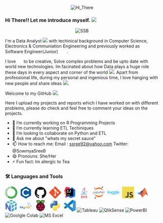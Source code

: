 <p align="center">

<img src="https://user-images.githubusercontent.com/78978556/190265133-134ba7a4-dc03-4728-b6d7-57cbdf711085.gif" title="Hi_There" height="400">
     
</p>

### Hi There!! Let me introduce myself. <img src="https://user-images.githubusercontent.com/78978556/190271415-4beddcd4-cf42-4e42-8ffe-8ff2f1f606ce.gif" width="30"> 

<p align="center">

<img src="https://user-images.githubusercontent.com/78978556/184724016-fa8c25ff-d5f5-46dd-9957-21dbe238ca7e.png" title="SSB">

</p>


I'm a Data Analyst <img src="https://user-images.githubusercontent.com/78978556/190268927-e034bee0-5fad-4f2a-957c-293ca249de2d.gif" width="30"> with techinical background in Computer Science, Electronics & Communiation Engineering and previously worked as Software Engineer(Junior) <img src="https://user-images.githubusercontent.com/78978556/190270649-43568167-00bc-4d2a-92e5-a18d37bb3a6d.gif" width="25" height="15">.

I love <img src="https://user-images.githubusercontent.com/78978556/190273233-ae8dc057-1684-45d5-a713-20de9cf38d0b.gif" width="18" height="15">  to be creative, Solve complex problems and be upto date with world new technologies. Im facinated about how Data plays a huge role these days in every aspect and corner of the world <img src="https://user-images.githubusercontent.com/78978556/190273539-02ce9feb-18a1-458a-9380-1a722f64995a.gif" width="15">. Apart from professional life, during my personal and ingenious time, I love hanging with new people and share ideas <img src="https://user-images.githubusercontent.com/78978556/190274998-63d8dba1-2bad-426d-bc0f-a47bceae2bc8.gif" width="15">.

Welcome to my GitHub <img src="https://user-images.githubusercontent.com/78978556/190275278-7f61a4d4-7132-4dd4-97e2-1e5d206e86ba.gif" width="30">.

Here I upload my projects and reports which I have worked on with different problems, please do check and feel free to comment your ideas on the projects.


- 🔭 I’m currently working on R Programming Projects 
- 🌱 I’m currently learning ETL Techiniques
- 👯 I’m looking to collaborate on Python and ETL
- 💬 Ask me about "whats my secret sauce"
- 📫 How to reach me: 
     Email : ssree92@yahoo.com
     Twitter: @SowmyaSreeB
- 😄 Pronouns: She/Her
- ⚡ Fun fact: Im allergic to Tea

### :hammer_and_wrench: Languages and Tools ###

<div>
<img src="https://github.com/devicons/devicon/blob/master/icons/anaconda/anaconda-original.svg" title="Anaconda" alt="Anaconda" width="40" height="40"/>&nbsp;
  <img src="https://github.com/devicons/devicon/blob/master/icons/c/c-plain.svg" title="C Language" alt="C Language" width="40" height="40"/>&nbsp;
  <img src="https://github.com/devicons/devicon/blob/master/icons/github/github-original.svg" title="GitHub" alt="GitHub" width="40" height="40"/>&nbsp;
  <img src="https://github.com/devicons/devicon/blob/master/icons/git/git-original.svg" title="Git" alt="Git" width="40" height="40"/>&nbsp;
  <img src="https://github.com/devicons/devicon/blob/master/icons/intellij/intellij-original.svg" title="IntelliJ" alt="IntelliJ" width="40" height="40"/>&nbsp;
  <img src="https://github.com/devicons/devicon/blob/master/icons/java/java-original-wordmark.svg" title="Java" alt="Java" width="40" height="40"/>&nbsp;
  <img src="https://github.com/devicons/devicon/blob/master/icons/jupyter/jupyter-original-wordmark.svg"  title="JupyterNB" alt="JupyterNB" width="40" height="40"/>&nbsp;
  <img src="https://github.com/devicons/devicon/blob/master/icons/kaggle/kaggle-original-wordmark.svg" title="Kaggle" alt="Kaggle" width="40" height="40"/>&nbsp;
  <img src="https://github.com/devicons/devicon/blob/master/icons/javascript/javascript-original.svg" title="JavaScript" alt="JavaScript" width="40" height="40"/>&nbsp;
  <img src="https://github.com/devicons/devicon/blob/master/icons/matlab/matlab-original.svg" title="Matlab" alt="Matlab" width="40" height="40"/>&nbsp;
  <img src="https://github.com/devicons/devicon/blob/master/icons/numpy/numpy-original.svg" title="NumPy"  alt="NumPy" width="40" height="40"/>&nbsp;
  <img src="https://github.com/devicons/devicon/blob/master/icons/mysql/mysql-original-wordmark.svg" title="MySQL"  alt="MySQL" width="40" height="40"/>&nbsp;
  <img src="https://github.com/devicons/devicon/blob/master/icons/raspberrypi/raspberrypi-original.svg" title="RaspberryPi" alt="RaspberryPi" width="40" height="40"/>&nbsp;
  <img src="https://github.com/devicons/devicon/blob/master/icons/python/python-original.svg" title="Pandas" alt="Pandas" width="40" height="40"/>&nbsp;
  <img src="https://github.com/devicons/devicon/blob/master/icons/vscode/vscode-original.svg" title="VSCode" alt="VSCode" width="40" height="40"/>
<img src="https://user-images.githubusercontent.com/78978556/190284973-8fd9e5ad-8d67-4d66-9e84-914d2cb78b3f.jpg" title="Tableau" alt="Tableau" width="40" height="40"/>
<img src="https://user-images.githubusercontent.com/78978556/190282572-4c7eef7e-315b-404f-b8ce-c5471c8fd01a.jpg" title="QlikSense" alt="QlikSense" width="40" height="40"/>
  <img src="https://user-images.githubusercontent.com/78978556/190283723-b8273522-9efc-43f3-a0d8-377b95c133ba.png" title="PowerBI" alt="PowerBI" width="40" height="40"/>
<img src="https://user-images.githubusercontent.com/78978556/190282891-7a64ed99-0144-46b3-9992-e13c7e756ad4.png" title="Google Colab" alt="Goolgle Colab" width="40" height="40"/>
<img src="https://user-images.githubusercontent.com/78978556/190284471-611b5558-9070-481a-a54f-73f59cf3fc99.png" title="MS Excel" alt="MS Excel" width="40" height="40"/>
</div>
